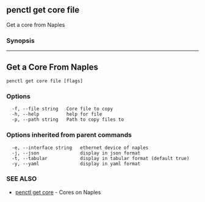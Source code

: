 ## penctl get core file

Get a core from Naples

### Synopsis



------------------------
 Get a Core From Naples 
------------------------


```
penctl get core file [flags]
```

### Options

```
  -f, --file string   Core file to copy
  -h, --help          help for file
  -p, --path string   Path to copy files to
```

### Options inherited from parent commands

```
  -e, --interface string   ethernet device of naples
  -j, --json               display in json format
  -t, --tabular            display in tabular format (default true)
  -y, --yaml               display in yaml format
```

### SEE ALSO
* [penctl get core](penctl_get_core.md)	 - Cores on Naples

